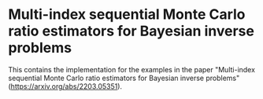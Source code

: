 # Multi-index sequential Monte Carlo ratio estimators for Bayesian inverse problems

This contains the implementation for the examples in the paper "Multi-index sequential Monte Carlo ratio estimators for Bayesian inverse problems" (https://arxiv.org/abs/2203.05351).
